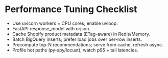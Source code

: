 # Performance Tuning Checklist
- Use uvicorn workers = CPU cores; enable uvloop.
- FastAPI response_model with orjson.
- Cache Shopify product metadata (ETag-aware) in Redis/Memory.
- Batch BigQuery inserts; prefer load jobs over per-row inserts.
- Precompute top-N recommendations; serve from cache, refresh async.
- Profile hot paths (py-spy/locust); watch p95 + tail latencies.

